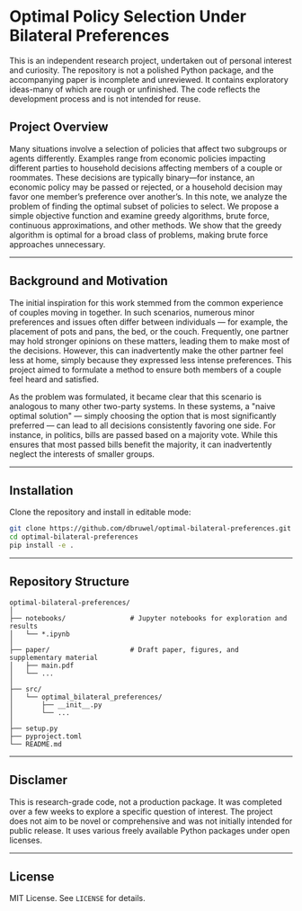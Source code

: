 # Optimal Policy Selection Under Bilateral Preferences
This is an independent research project, undertaken out of personal interest and curiosity. The repository is not a polished Python package, and the accompanying paper is incomplete and unreviewed. It contains exploratory ideas-many of which are rough or unfinished. The code reflects the development process and is not intended for reuse.

## Project Overview
Many situations involve a selection of policies that affect two subgroups or agents differently. Examples range from economic policies impacting different parties to household decisions affecting members of a couple or roommates. These decisions are typically binary—for instance, an economic policy may be passed or rejected, or a household decision may favor one member’s
preference over another’s. In this note, we analyze the problem of finding the optimal subset of policies to select. We propose a simple objective function and examine greedy algorithms, brute force, continuous approximations, and other methods. We show that the greedy algorithm is optimal for a broad class of problems, making brute force approaches unnecessary.

---

## Background and Motivation
The initial inspiration for this work stemmed from the common experience of couples moving in together. In such scenarios, numerous minor preferences and issues often differ between individuals — for example, the placement of pots and pans, the bed, or the couch. Frequently, one partner may hold stronger opinions on these matters, leading them to make most of the decisions. However, this can inadvertently make the other partner feel less at home, simply because they expressed less intense preferences. This project aimed to formulate a method to ensure both members of a couple feel heard and satisfied.

As the problem was formulated, it became clear that this scenario is analogous to many other two-party systems. In these systems, a "naive optimal solution" — simply choosing the option that is most significantly preferred — can lead to all decisions consistently favoring one side. For instance, in politics, bills are passed based on a majority vote. While this ensures that most passed bills benefit the majority, it can inadvertently neglect the interests of smaller groups.

---

## Installation

Clone the repository and install in editable mode:

```bash
git clone https://github.com/dbruwel/optimal-bilateral-preferences.git
cd optimal-bilateral-preferences
pip install -e .
```

---

## Repository Structure

```
optimal-bilateral-preferences/
│
├── notebooks/                # Jupyter notebooks for exploration and results
│   └── *.ipynb
│
├── paper/                    # Draft paper, figures, and supplementary material
│   ├── main.pdf
│   └── ...
│
├── src/
│   └── optimal_bilateral_preferences/
│       ├── __init__.py
│       └── ...
│
├── setup.py
├── pyproject.toml
└── README.md
```

---

## Disclamer
This is research-grade code, not a production package. It was completed over a few weeks to explore a specific question of interest. The project does not aim to be novel or comprehensive and was not initially intended for public release. It uses various freely available Python packages under open licenses.

---

## License

MIT License. See `LICENSE` for details.
